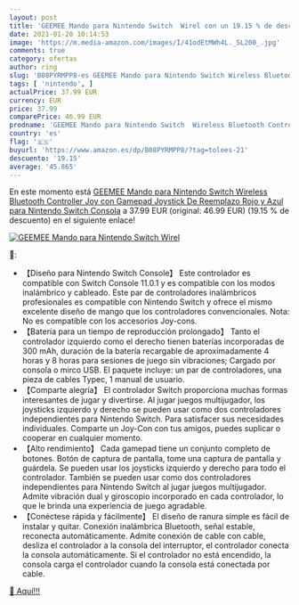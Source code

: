 ```yaml
---
layout: post
title: 'GEEMEE Mando para Nintendo Switch  Wirel con un 19.15 % de descuento'
date: 2021-01-20 10:14:53
image: 'https://m.media-amazon.com/images/I/41odEtMWh4L._SL200_.jpg'
comments: true
category: ofertas
author: ring
slug: 'B08PYRMPP8-es GEEMEE Mando para Nintendo Switch Wireless Bluetooth...'
tags: [ 'nintendo', ]
actualPrice: 37.99 EUR
currency: EUR
price: 37.99
comparePrice: 46.99 EUR
prodname: 'GEEMEE Mando para Nintendo Switch  Wireless Bluetooth Controller Joy con Gamepad Joystick De Reemplazo Rojo y Azul para Nintendo Switch Consola'
country: 'es'
flag: '🇪🇸'
buyurl: 'https://www.amazon.es/dp/B08PYRMPP8/?tag=tolees-21'
descuento: '19.15'
average: '45.865'
---
```


En este momento está [GEEMEE Mando para Nintendo Switch  Wireless Bluetooth Controller Joy con Gamepad Joystick De Reemplazo Rojo y Azul para Nintendo Switch Consola](https://www.amazon.es/dp/B08PYRMPP8/?tag=tolees-21) a 37.99 EUR (original: 46.99 EUR) (19.15 %  de descuento) en el siguiente enlace!

[![GEEMEE Mando para Nintendo Switch  Wirel](https://m.media-amazon.com/images/I/41odEtMWh4L._SL200_.jpg)](https://www.amazon.es/dp/B08PYRMPP8/?tag=tolees-21)

🔎:

- 【Diseño para Nintendo Switch Console】 Este controlador es compatible con Switch Console 11.0.1 y es compatible con los modos inalámbrico y cableado. Este par de controladores inalámbricos profesionales es compatible con Nintendo Switch y ofrece el mismo excelente diseño de mango que los controladores convencionales. Nota: No es compatible con los accesorios Joy-cons.
- 【Batería para un tiempo de reproducción prolongado】 Tanto el controlador izquierdo como el derecho tienen baterías incorporadas de 300 mAh, duración de la batería recargable de aproximadamente 4 horas y 8 horas para sesiones de juego sin vibraciones; Cargado por consola o mirco USB. El paquete incluye: un par de controladores, una pieza de cables Typec, 1 manual de usuario.
- 【Comparte alegría】 El controlador Switch proporciona muchas formas interesantes de jugar y divertirse. Al jugar juegos multijugador, los joysticks izquierdo y derecho se pueden usar como dos controladores independientes para Nintendo Switch. Para satisfacer sus necesidades individuales. Comparte un Joy-Con con tus amigos, puedes suplicar o cooperar en cualquier momento.
- 【Alto rendimiento】 Cada gamepad tiene un conjunto completo de botones. Botón de captura de pantalla, tome una captura de pantalla y guárdela. Se pueden usar los joysticks izquierdo y derecho para todo el controlador. También se pueden usar como dos controladores independientes para Nintendo Switch al jugar juegos multijugador. Admite vibración dual y giroscopio incorporado en cada controlador, lo que le brinda una experiencia de juego agradable.
- 【Conéctese rápida y fácilmente】 El diseño de ranura simple es fácil de instalar y quitar. Conexión inalámbrica Bluetooth, señal estable, reconecta automáticamente. Admite conexión de cable con cable, desliza el controlador a la consola del interruptor, el controlador conecta la consola automáticamente. Si el controlador no está encendido, la consola carga el controlador cuando la consola está conectada por cable.

[🛒 Aquí!!!](https://www.amazon.es/dp/B08PYRMPP8/?tag=tolees-21)
